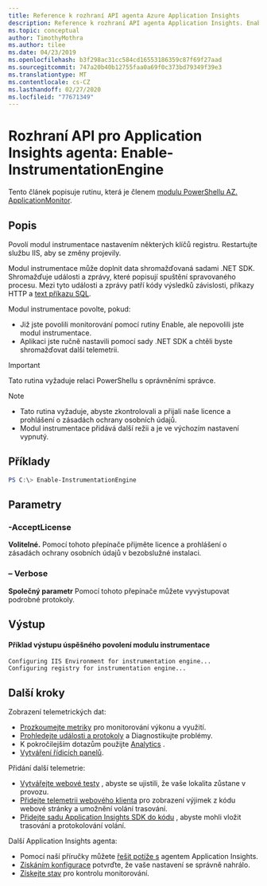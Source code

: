 ```yaml
---
title: Reference k rozhraní API agenta Azure Application Insights
description: Reference k rozhraní API agenta Application Insights. Enable-InstrumentationEngine. Monitorujte výkon webu bez nutnosti opětovného nasazení webu. Funguje s ASP.NET webovými aplikacemi hostovanými místně, na virtuálních počítačích nebo v Azure.
ms.topic: conceptual
author: TimothyMothra
ms.author: tilee
ms.date: 04/23/2019
ms.openlocfilehash: b3f298ac31cc584cd16553186359c87f69f27aad
ms.sourcegitcommit: 747a20b40b12755faa0a69f0c373bd79349f39e3
ms.translationtype: MT
ms.contentlocale: cs-CZ
ms.lasthandoff: 02/27/2020
ms.locfileid: "77671349"
---
```

# <a name="application-insights-agent-api-enable-instrumentationengine"></a>Rozhraní API pro Application Insights agenta: Enable-InstrumentationEngine

Tento článek popisuje rutinu, která je členem [modulu PowerShellu AZ. ApplicationMonitor](https://www.powershellgallery.com/packages/Az.ApplicationMonitor/).

## <a name="description"></a>Popis

Povolí modul instrumentace nastavením některých klíčů registru.
Restartujte službu IIS, aby se změny projevily.

Modul instrumentace může doplnit data shromažďovaná sadami .NET SDK.
Shromažďuje události a zprávy, které popisují spuštění spravovaného procesu. Mezi tyto události a zprávy patří kódy výsledků závislosti, příkazy HTTP a [text příkazu SQL](asp-net-dependencies.md#advanced-sql-tracking-to-get-full-sql-query).

Modul instrumentace povolte, pokud:
- Již jste povolili monitorování pomocí rutiny Enable, ale nepovolili jste modul instrumentace.
- Aplikaci jste ručně nastavili pomocí sady .NET SDK a chtěli byste shromažďovat další telemetrii.

> [!IMPORTANT] 
> Tato rutina vyžaduje relaci PowerShellu s oprávněními správce.

> [!NOTE] 
> - Tato rutina vyžaduje, abyste zkontrolovali a přijali naše licence a prohlášení o zásadách ochrany osobních údajů.
> - Modul instrumentace přidává další režii a je ve výchozím nastavení vypnutý.

## <a name="examples"></a>Příklady

```powershell
PS C:\> Enable-InstrumentationEngine
```

## <a name="parameters"></a>Parametry

### <a name="-acceptlicense"></a>-AcceptLicense
**Volitelné.** Pomocí tohoto přepínače přijměte licence a prohlášení o zásadách ochrany osobních údajů v bezobslužné instalaci.

### <a name="-verbose"></a>– Verbose
**Společný parametr** Pomocí tohoto přepínače můžete vyvýstupovat podrobné protokoly.

## <a name="output"></a>Výstup


#### <a name="example-output-from-successfully-enabling-the-instrumentation-engine"></a>Příklad výstupu úspěšného povolení modulu instrumentace

```
Configuring IIS Environment for instrumentation engine...
Configuring registry for instrumentation engine...
```

## <a name="next-steps"></a>Další kroky

  Zobrazení telemetrických dat:
 - [Prozkoumejte metriky](../../azure-monitor/app/metrics-explorer.md) pro monitorování výkonu a využití.
- [Prohledejte události a protokoly](../../azure-monitor/app/diagnostic-search.md) a Diagnostikujte problémy.
- K pokročilejším dotazům použijte [Analytics](../../azure-monitor/app/analytics.md) .
- [Vytváření řídicích panelů](../../azure-monitor/app/overview-dashboard.md).
 
 Přidání další telemetrie:
 - [Vytvářejte webové testy](monitor-web-app-availability.md) , abyste se ujistili, že vaše lokalita zůstane v provozu.
- [Přidejte telemetrii webového klienta](../../azure-monitor/app/javascript.md) pro zobrazení výjimek z kódu webové stránky a umožnění volání trasování.
- [Přidejte sadu Application Insights SDK do kódu](../../azure-monitor/app/asp-net.md) , abyste mohli vložit trasování a protokolování volání.
 
 Další Application Insights agenta:
 - Pomocí naší příručky můžete [řešit potíže s](status-monitor-v2-troubleshoot.md) agentem Application Insights.
 - [Získáním konfigurace](status-monitor-v2-api-get-config.md) potvrďte, že vaše nastavení se správně nahrálo.
 - [Získejte stav](status-monitor-v2-api-get-status.md) pro kontrolu monitorování.
